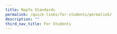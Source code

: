 ```yaml
---
title: Napfa Standards
permalink: /quick-links/for-students/permalink/
description: ""
third_nav_title: For Students
---
```

